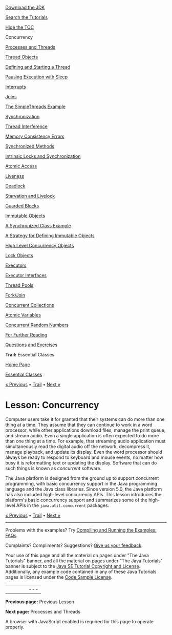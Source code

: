 [Download
the JDK](http://java.sun.com/javase/6/download.jsp)
  
[Search the
Tutorials](../../search.html)
  
[Hide the TOC](javascript:toggleLeft())

Concurrency

[Processes and Threads](procthread.html)

[Thread Objects](threads.html)

[Defining and Starting a Thread](runthread.html)

[Pausing Execution with Sleep](sleep.html)

[Interrupts](interrupt.html)

[Joins](join.html)

[The SimpleThreads Example](simple.html)

[Synchronization](sync.html)

[Thread Interference](interfere.html)

[Memory Consistency Errors](memconsist.html)

[Synchronized Methods](syncmeth.html)

[Intrinsic Locks and Synchronization](locksync.html)

[Atomic Access](atomic.html)

[Liveness](liveness.html)

[Deadlock](deadlock.html)

[Starvation and Livelock](starvelive.html)

[Guarded Blocks](guardmeth.html)

[Immutable Objects](immutable.html)

[A Synchronized Class Example](syncrgb.html)

[A Strategy for Defining Immutable Objects](imstrat.html)

[High Level Concurrency Objects](highlevel.html)

[Lock Objects](newlocks.html)

[Executors](executors.html)

[Executor Interfaces](exinter.html)

[Thread Pools](pools.html)

[Fork/Join](forkjoin.html)

[Concurrent Collections](collections.html)

[Atomic Variables](atomicvars.html)

[Concurrent Random Numbers](threadlocalrandom.html)

[For Further Reading](further.html)

[Questions and Exercises](QandE/questions.html)

**Trail:** Essential Classes

[Home Page](../../index.html)
>
[Essential Classes](../index.html)

[« Previous](../io/index.html) • [Trail](../TOC.html) • [Next »](procthread.html)

# Lesson: Concurrency

Computer users take it for granted that their systems can do more than
one thing at a time. They assume that they can continue to work in a
word processor, while other applications download files, manage the print
queue, and stream audio. Even a single application is often expected to do
more than one thing at a time. For example, that streaming audio
application must simultaneously read the digital audio off the network,
decompress it, manage playback, and update its display. Even the word
processor should always be ready to respond to keyboard and mouse
events, no matter how busy it is reformatting text or updating the
display. Software that can do such things is known as
*concurrent* software.

The Java platform is designed from the ground up to support concurrent
programming, with basic concurrency support in the Java programming
language and the Java class libraries. Since version 5.0, the Java
platform has also included high-level concurrency APIs. This lesson
introduces the platform's basic concurrency support and summarizes some
of the high-level APIs in the `java.util.concurrent`
packages.

[« Previous](../io/index.html)
•
[Trail](../TOC.html)
•
[Next »](procthread.html)

---

Problems with the examples? Try [Compiling and Running
the Examples: FAQs](../../information/run-examples.html).
  
Complaints? Compliments? Suggestions? [Give
us your feedback](http://download.oracle.com/javase/feedback.html).

Your use of this page and all the material on pages under "The Java Tutorials" banner,
and all the material on pages under "The Java Tutorials" banner is subject to the [Java SE Tutorial Copyright
and License](../../information/license.html).
Additionally, any example code contained in any of these Java
Tutorials pages is licensed under the
[Code
Sample License](http://developers.sun.com/license/berkeley_license.html).

|  |  |  |  |  |
| --- | --- | --- | --- | --- |
| |  |  | | --- | --- | | duke image | Oracle logo | | [About Oracle](http://www.oracle.com/us/corporate/index.html) | [Oracle Technology Network](http://www.oracle.com/technology/index.html) | [Terms of Service](https://www.samplecode.oracle.com/servlets/CompulsoryClickThrough?type=TermsOfService) | Copyright © 1995, 2011 Oracle and/or its affiliates. All rights reserved. |

**Previous page:** Previous Lesson
  
**Next page:** Processes and Threads




A browser with JavaScript enabled is required for this page to operate properly.